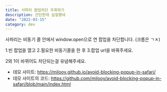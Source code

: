 ```yaml
---
title: 사파리 팝업차단 우회하기
description: 간단한데 삽질했네
date: "2022-03-15"
category: dev
---
```


사파리는 비동기 콜 안에서 window.open으로 연 팝업을 차단합니다. (크롬은 ㄱㅊ)

1.빈 팝업을 열고 2.필요한 비동기콜을 한 후 3.팝업 url을 바꿔주세요.

2와 1이 바뀌어도 차단되는걸 유념해주세요.

- 데모 사이트: https://milooy.github.io/avoid-blocking-popup-in-safari/
- 데모 사이트의 코드: https://github.com/milooy/avoid-blocking-popup-in-safari/blob/main/index.html
